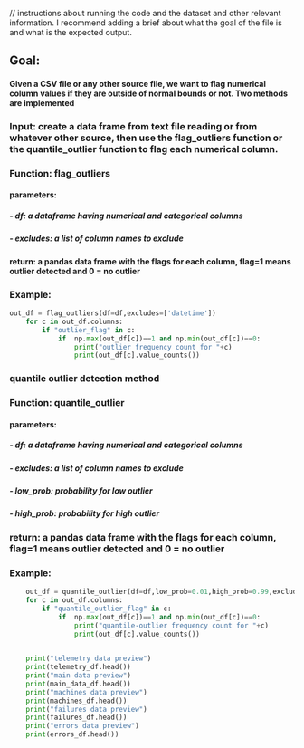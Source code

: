 // instructions about running the code and the dataset and other relevant information. I recommend adding a brief about what the goal of the file is and what is the expected output.

## Goal: 
#### Given a CSV file or any other source file, we want to flag numerical column values if they are outside of normal bounds or not. Two methods are implemented 

### Input: create a data frame from text file reading or from whatever other source, then use the flag_outliers function or the quantile_outlier function to flag each numerical column.

### Function: flag_outliers
#### parameters:
#####    - df: a dataframe having numerical and categorical columns
#####    - excludes: a list of column names to exclude
#### return: a pandas data frame with the flags for each column, flag=1 means outlier detected and 0 = no outlier

### Example:
```python
out_df = flag_outliers(df=df,excludes=['datetime'])
    for c in out_df.columns:
        if "outlier_flag" in c:
            if  np.max(out_df[c])==1 and np.min(out_df[c])==0:
                print("outlier frequency count for "+c)
                print(out_df[c].value_counts())
```
### quantile outlier detection method


### Function: quantile_outlier
#### parameters:
#####    - df: a dataframe having numerical and categorical columns
#####    - excludes: a list of column names to exclude
#####    - low_prob: probability for low outlier
#####    - high_prob: probability for high outlier
### return: a pandas data frame with the flags for each column, flag=1 means outlier detected and 0 = no outlier

### Example:
```python 
    out_df = quantile_outlier(df=df,low_prob=0.01,high_prob=0.99,excludes=['datetime'])
    for c in out_df.columns:
        if "quantile_outlier_flag" in c:
            if  np.max(out_df[c])==1 and np.min(out_df[c])==0:
                print("quantile-outlier frequency count for "+c)
                print(out_df[c].value_counts())

    
    print("telemetry data preview")
    print(telemetry_df.head())
    print("main data preview")
    print(main_data_df.head())
    print("machines data preview")
    print(machines_df.head())
    print("failures data preview")
    print(failures_df.head())
    print("errors data preview")
    print(errors_df.head())
```
